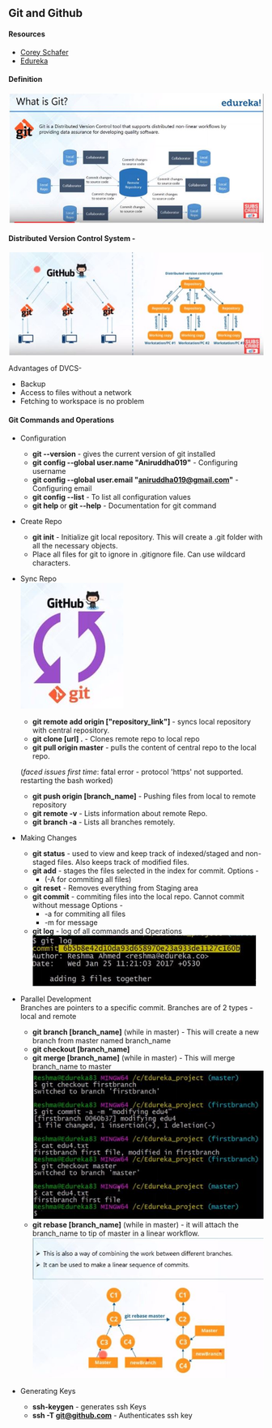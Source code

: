 ## Git and Github

#### Resources
* [Corey Schafer](https://www.youtube.com/watch?v=HVsySz-h9r4)
* [Edureka](https://www.youtube.com/watch?v=xuB1Id2Wxak&t=2859s)

#### Definition

![What is git](git2.jpg)


#### Distributed Version Control System -  

  ![Distributed version Control](git1.jpg)

Advantages of DVCS-

* Backup
* Access to files without a network
* Fetching to workspace is no problem

#### Git Commands and Operations

* Configuration
  * **git --version** - gives the current version of git installed
  * **git config --global user.name "Aniruddha019"** - Configuring username
  * **git config --global user.email "aniruddha019@gmail.com"** - Configuring email
  * **git config --list** - To list all configuration values
  * **git help <verb>** or **git <verb> --help** - Documentation for git command  

* Create Repo
  * **git init** - Initialize git local repository. This will      create a .git folder with all the necessary objects.
  * Place all files for git to ignore in .gitignore file. Can use wildcard characters.
* Sync Repo  
 ![Sync repo](git3.jpg)

   * **git remote add origin ["repository_link"]** - syncs local repository with central repository.
   * **git clone [url] .** - Clones remote repo to local repo
   * **git pull origin master** - pulls the content of central repo to the local repo.

   (_faced issues first time_: fatal error - protocol 'https' not supported. restarting the bash worked)
   * **git push origin [branch_name]** - Pushing files from local to remote repository
   * **git remote -v** - Lists information about remote Repo.
   * **git branch -a** - Lists all branches remotely.

* Making Changes
  * **git status** - used to view and keep track of indexed/staged and non-staged files. Also keeps track of modified files.
  * **git add** - stages the files selected in the index for commit.
 Options -
    * (-A for commiting all files)
  * **git reset** - Removes everything from Staging area
  * **git commit** - commiting files into the local repo. Cannot commit without message
 Options -
    * -a for commiting all files
    * -m for message
  * **git log** - log of all commands and Operations  
 ![log](git4.jpg)  

* Parallel Development  
 Branches are pointers to a specific commit. Branches are of 2 types - local and remote

   * **git branch [branch_name]** (while in master) - This will create a new branch from master named branch_name
   * **git checkout [branch_name]**
   * **git merge [branch_name]** (while in master) - This will merge branch_name to master
   ![merge consequences](git5.jpg)
   * **git rebase [branch_name]** (while in master) - it will attach the branch_name to tip of master in a linear workflow.  
   ![Rebase](git6.jpg)

* Generating Keys
  * **ssh-keygen** - generates ssh Keys
  * **ssh -T git@github.com** - Authenticates ssh key  
